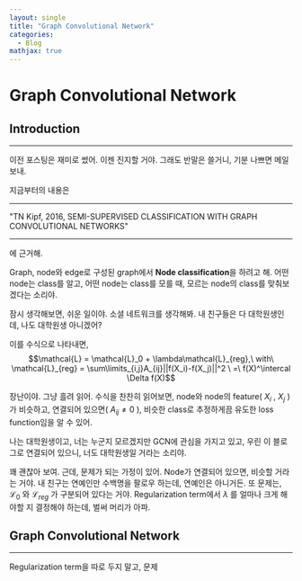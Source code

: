 ```yaml
---
layout: single
title: "Graph Convolutional Network"
categories:
  - Blog
mathjax: true
---
```


# Graph Convolutional Network

## Introduction

***

이전 포스팅은 재미로 썼어. 이젠 진지할 거야. 그래도 반말은 쓸거니, 기분 나쁘면 메일 보내.

지금부터의 내용은  

***

"TN Kipf, 2016, SEMI-SUPERVISED CLASSIFICATION WITH GRAPH CONVOLUTIONAL NETWORKS"

***

에 근거해.

Graph, node와 edge로 구성된 graph에서 **Node classification**을 하려고 해.
어떤 node는 class를 알고, 어떤 node는 class를 모를 때, 모르는 node의 class를 맞춰보겠다는 소리야.

잠시 생각해보면, 쉬운 일이야. 소셜 네트워크를 생각해봐.
내 친구들은 다 대학원생인데, 나도 대학원생 아니겠어?

이를 수식으로 나타내면,   
$$\mathcal{L} = \mathcal{L}_0 + \lambda\mathcal{L}_{reg},\ with\ \mathcal{L}_{reg} = \sum\limits_{i,j}A_{ij}||f(X_i)-f(X_j)||^2 \ =\ f(X)^\intercal \Delta f(X)$$

장난이야. 그냥 흘려 읽어. 수식을 찬찬히 읽어보면, node와 node의 feature( $X_i$ , $X_j$ )가 비슷하고, 연결되어 있으면( $A_{ij} \not= 0$ ), 비슷한 class로 추정하게끔 유도한 loss function임을 알 수 있어.

나는 대학원생이고, 너는 누군지 모르겠지만 GCN에 관심을 가지고 있고, 우린 이 블로그로 연결되어 있으니, 너도 대학원생일 거라는 소리야.

꽤 괜찮아 보여. 근데, 문제가 되는 가정이 있어. Node가 연결되어 있으면, 비슷할 거라는 거야. 내 친구는 연예인만 수백명을 팔로우 하는데, 연예인은 아니거든. 또 문제는, $\mathcal{L}_0$ 와 $\mathcal{L}_{reg}$ 가 구분되어 있다는 거야. Regularization term에서 $\lambda$ 를 얼마나 크게 해야할 지 결정해야 하는데, 벌써 머리가 아파.


## Graph Convolutional Network
***
Regularization term을 따로 두지 말고, 문제